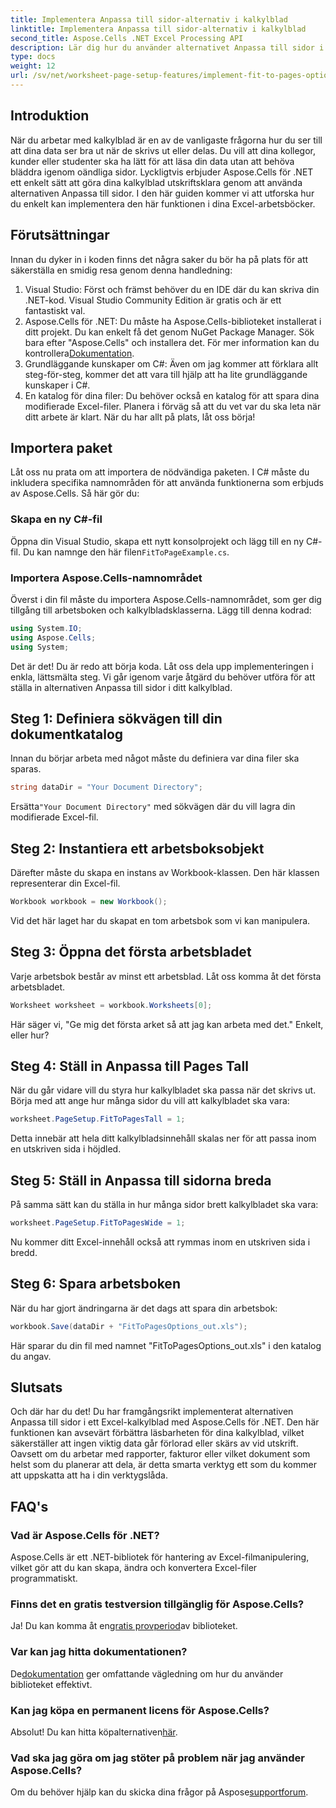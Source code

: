 ```yaml
---
title: Implementera Anpassa till sidor-alternativ i kalkylblad
linktitle: Implementera Anpassa till sidor-alternativ i kalkylblad
second_title: Aspose.Cells .NET Excel Processing API
description: Lär dig hur du använder alternativet Anpassa till sidor i Aspose.Cells för .NET för att förbättra formateringen av ditt Excel-kalkylblad för bättre läsbarhet.
type: docs
weight: 12
url: /sv/net/worksheet-page-setup-features/implement-fit-to-pages-options/
---
```

## Introduktion
När du arbetar med kalkylblad är en av de vanligaste frågorna hur du ser till att dina data ser bra ut när de skrivs ut eller delas. Du vill att dina kollegor, kunder eller studenter ska ha lätt för att läsa din data utan att behöva bläddra igenom oändliga sidor. Lyckligtvis erbjuder Aspose.Cells för .NET ett enkelt sätt att göra dina kalkylblad utskriftsklara genom att använda alternativen Anpassa till sidor. I den här guiden kommer vi att utforska hur du enkelt kan implementera den här funktionen i dina Excel-arbetsböcker. 
## Förutsättningar
Innan du dyker in i koden finns det några saker du bör ha på plats för att säkerställa en smidig resa genom denna handledning:
1. Visual Studio: Först och främst behöver du en IDE där du kan skriva din .NET-kod. Visual Studio Community Edition är gratis och är ett fantastiskt val.
2.  Aspose.Cells för .NET: Du måste ha Aspose.Cells-biblioteket installerat i ditt projekt. Du kan enkelt få det genom NuGet Package Manager. Sök bara efter "Aspose.Cells" och installera det. För mer information kan du kontrollera[Dokumentation](https://reference.aspose.com/cells/net/).
3. Grundläggande kunskaper om C#: Även om jag kommer att förklara allt steg-för-steg, kommer det att vara till hjälp att ha lite grundläggande kunskaper i C#.
4. En katalog för dina filer: Du behöver också en katalog för att spara dina modifierade Excel-filer. Planera i förväg så att du vet var du ska leta när ditt arbete är klart.
När du har allt på plats, låt oss börja!
## Importera paket
Låt oss nu prata om att importera de nödvändiga paketen. I C# måste du inkludera specifika namnområden för att använda funktionerna som erbjuds av Aspose.Cells. Så här gör du:
### Skapa en ny C#-fil
 Öppna din Visual Studio, skapa ett nytt konsolprojekt och lägg till en ny C#-fil. Du kan namnge den här filen`FitToPageExample.cs`.
### Importera Aspose.Cells-namnområdet
Överst i din fil måste du importera Aspose.Cells-namnområdet, som ger dig tillgång till arbetsboken och kalkylbladsklasserna. Lägg till denna kodrad:
```csharp
using System.IO;
using Aspose.Cells;
using System;
```
Det är det! Du är redo att börja koda.
Låt oss dela upp implementeringen i enkla, lättsmälta steg. Vi går igenom varje åtgärd du behöver utföra för att ställa in alternativen Anpassa till sidor i ditt kalkylblad.
## Steg 1: Definiera sökvägen till din dokumentkatalog
Innan du börjar arbeta med något måste du definiera var dina filer ska sparas.
```csharp
string dataDir = "Your Document Directory";
```
 Ersätta`"Your Document Directory"` med sökvägen där du vill lagra din modifierade Excel-fil.
## Steg 2: Instantiera ett arbetsboksobjekt
Därefter måste du skapa en instans av Workbook-klassen. Den här klassen representerar din Excel-fil.
```csharp
Workbook workbook = new Workbook();
```
Vid det här laget har du skapat en tom arbetsbok som vi kan manipulera.
## Steg 3: Öppna det första arbetsbladet
Varje arbetsbok består av minst ett arbetsblad. Låt oss komma åt det första arbetsbladet.
```csharp
Worksheet worksheet = workbook.Worksheets[0];
```
Här säger vi, "Ge mig det första arket så att jag kan arbeta med det." Enkelt, eller hur?
## Steg 4: Ställ in Anpassa till Pages Tall
När du går vidare vill du styra hur kalkylbladet ska passa när det skrivs ut. Börja med att ange hur många sidor du vill att kalkylbladet ska vara:
```csharp
worksheet.PageSetup.FitToPagesTall = 1;
```
Detta innebär att hela ditt kalkylbladsinnehåll skalas ner för att passa inom en utskriven sida i höjdled. 
## Steg 5: Ställ in Anpassa till sidorna breda
På samma sätt kan du ställa in hur många sidor brett kalkylbladet ska vara:
```csharp
worksheet.PageSetup.FitToPagesWide = 1;
```
Nu kommer ditt Excel-innehåll också att rymmas inom en utskriven sida i bredd. 
## Steg 6: Spara arbetsboken
När du har gjort ändringarna är det dags att spara din arbetsbok:
```csharp
workbook.Save(dataDir + "FitToPagesOptions_out.xls");
```
Här sparar du din fil med namnet "FitToPagesOptions_out.xls" i den katalog du angav.
## Slutsats
Och där har du det! Du har framgångsrikt implementerat alternativen Anpassa till sidor i ett Excel-kalkylblad med Aspose.Cells för .NET. Den här funktionen kan avsevärt förbättra läsbarheten för dina kalkylblad, vilket säkerställer att ingen viktig data går förlorad eller skärs av vid utskrift. Oavsett om du arbetar med rapporter, fakturor eller vilket dokument som helst som du planerar att dela, är detta smarta verktyg ett som du kommer att uppskatta att ha i din verktygslåda.
## FAQ's
### Vad är Aspose.Cells för .NET?
Aspose.Cells är ett .NET-bibliotek för hantering av Excel-filmanipulering, vilket gör att du kan skapa, ändra och konvertera Excel-filer programmatiskt.
### Finns det en gratis testversion tillgänglig för Aspose.Cells?
 Ja! Du kan komma åt en[gratis provperiod](https://releases.aspose.com/)av biblioteket.
### Var kan jag hitta dokumentationen?
 De[dokumentation](https://reference.aspose.com/cells/net/) ger omfattande vägledning om hur du använder biblioteket effektivt.
### Kan jag köpa en permanent licens för Aspose.Cells?
 Absolut! Du kan hitta köpalternativen[här](https://purchase.aspose.com/buy).
### Vad ska jag göra om jag stöter på problem när jag använder Aspose.Cells?
 Om du behöver hjälp kan du skicka dina frågor på Aspose[supportforum](https://forum.aspose.com/c/cells/9).
